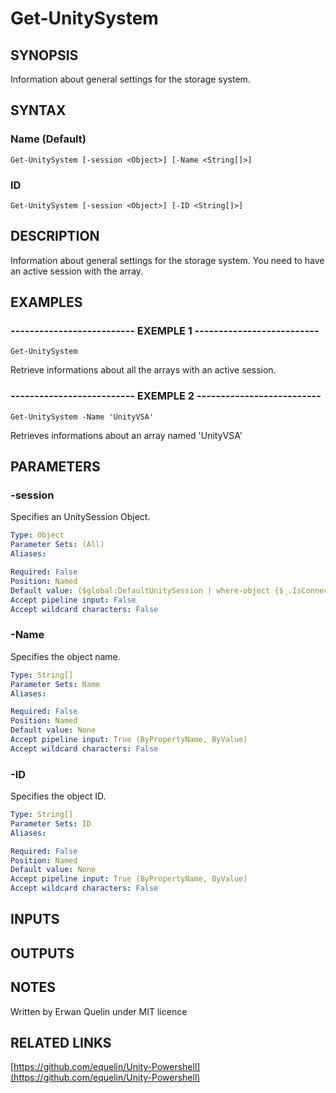 # Get-UnitySystem

## SYNOPSIS
Information about general settings for the storage system.

## SYNTAX

### Name (Default)
```
Get-UnitySystem [-session <Object>] [-Name <String[]>]
```

### ID
```
Get-UnitySystem [-session <Object>] [-ID <String[]>]
```

## DESCRIPTION
Information about general settings for the storage system.
You need to have an active session with the array.

## EXAMPLES

### -------------------------- EXEMPLE 1 --------------------------
```
Get-UnitySystem
```

Retrieve informations about all the arrays with an active session.

### -------------------------- EXEMPLE 2 --------------------------
```
Get-UnitySystem -Name 'UnityVSA'
```

Retrieves informations about an array named 'UnityVSA'

## PARAMETERS

### -session
Specifies an UnitySession Object.

```yaml
Type: Object
Parameter Sets: (All)
Aliases: 

Required: False
Position: Named
Default value: ($global:DefaultUnitySession | where-object {$_.IsConnected -eq $true})
Accept pipeline input: False
Accept wildcard characters: False
```

### -Name
Specifies the object name.

```yaml
Type: String[]
Parameter Sets: Name
Aliases: 

Required: False
Position: Named
Default value: None
Accept pipeline input: True (ByPropertyName, ByValue)
Accept wildcard characters: False
```

### -ID
Specifies the object ID.

```yaml
Type: String[]
Parameter Sets: ID
Aliases: 

Required: False
Position: Named
Default value: None
Accept pipeline input: True (ByPropertyName, ByValue)
Accept wildcard characters: False
```

## INPUTS

## OUTPUTS

## NOTES
Written by Erwan Quelin under MIT licence

## RELATED LINKS

[https://github.com/equelin/Unity-Powershell](https://github.com/equelin/Unity-Powershell)

